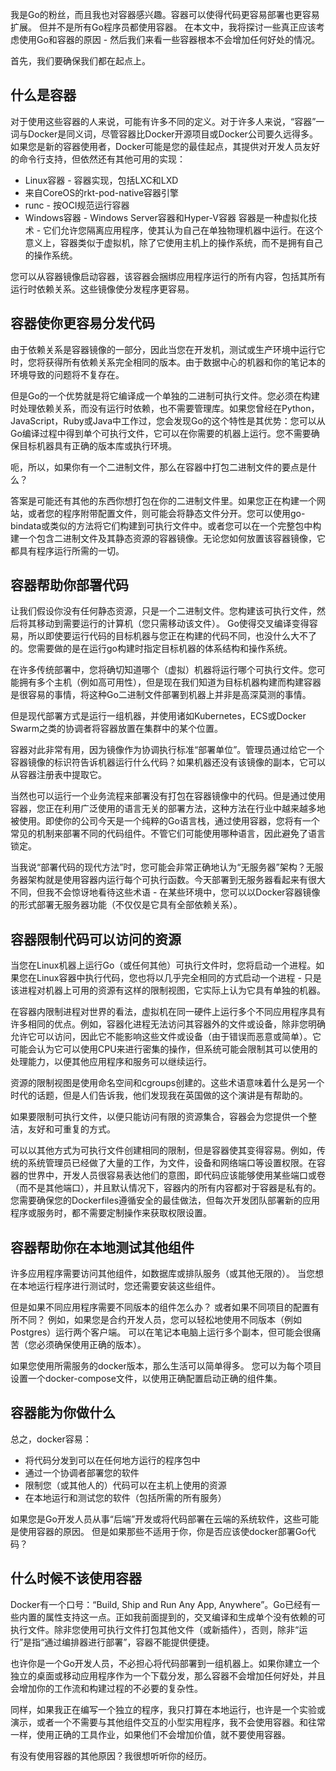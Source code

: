 我是Go的粉丝，而且我也对容器感兴趣。容器可以使得代码更容易部署也更容易扩展。 但并不是所有Go程序员都使用容器。 在本文中，我将探讨一些真正应该考虑使用Go和容器的原因 - 然后我们来看一些容器根本不会增加任何好处的情况。

首先，我们要确保我们都在起点上。

## 什么是容器

对于使用这些容器的人来说，可能有许多不同的定义。对于许多人来说，“容器”一词与Docker是同义词，尽管容器比Docker开源项目或Docker公司要久远得多。如果您是新的容器使用者，Docker可能是您的最佳起点，其提供对开发人员友好的命令行支持，但依然还有其他可用的实现：

- Linux容器 - 容器实现，包括LXC和LXD
- 来自CoreOS的rkt-pod-native容器引擎
- runc - 按OCI规范运行容器
- Windows容器 - Windows Server容器和Hyper-V容器
容器是一种虚拟化技术 - 它们允许您隔离应用程序，使其认为自己在单独物理机器中运行。在这个意义上，容器类似于虚拟机，除了它使用主机上的操作系统，而不是拥有自己的操作系统。

您可以从容器镜像启动容器，该容器会捆绑应用程序运行的所有内容，包括其所有运行时依赖关系。这些镜像使分发程序更容易。

## 容器使你更容易分发代码

由于依赖关系是容器镜像的一部分，因此当您在开发机，测试或生产环境中运行它时，您将获得所有依赖关系完全相同的版本。由于数据中心的机器和你的笔记本的环境导致的问题将不复存在。

但是Go的一个优势就是将它编译成一个单独的二进制可执行文件。您必须在构建时处理依赖关系，而没有运行时依赖，也不需要管理库。如果您曾经在Python，JavaScript，Ruby或Java中工作过，您会发现Go的这个特性是其优势：您可以从Go编译过程中得到单个可执行文件，它可以在你需要的机器上运行。您不需要确保目标机器具有正确的版本库或执行环境。

呃，所以，如果你有一个二进制文件，那么在容器中打包二进制文件的要点是什么？

答案是可能还有其他的东西你想打包在你的二进制文件里。如果您正在构建一个网站，或者您的程序附带配置文件，则可能会将静态文件分开。您可以使用go-bindata或类似的方法将它们构建到可执行文件中。或者您可以在一个完整包中构建一个包含二进制文件及其静态资源的容器镜像。无论您如何放置该容器镜像，它都具有程序运行所需的一切。

## 容器帮助你部署代码

让我们假设你没有任何静态资源，只是一个二进制文件。您构建该可执行文件，然后将其移动到需要运行的计算机（您只需移动该文件）。 Go使得交叉编译变得容易，所以即使要运行代码的目标机器与您正在构建的代码不同，也没什么大不了的。您需要做的是在运行go构建时指定目标机器的体系结构和操作系统。

在许多传统部署中，您将确切知道哪个（虚拟）机器将运行哪个可执行文件。您可能拥有多个主机（例如高可用性），但是现在我们知道为目标机器构建而构建容器是很容易的事情，将这种Go二进制文件部署到机器上并非是高深莫测的事情。

但是现代部署方式是运行一组机器，并使用诸如Kubernetes，ECS或Docker Swarm之类的协调者将容器放置在集群中的某个位置。

容器对此非常有用，因为镜像作为协调执行标准“部署单位”。管理员通过给它一个容器镜像的标识符告诉机器运行什么代码？如果机器还没有该镜像的副本，它可以从容器注册表中提取它。

当然也可以运行一个业务流程来部署没有打包在容器镜像中的代码。但是通过使用容器，您正在利用广泛使用的语言无关的部署方法，这种方法在行业中越来越多地被使用。即使你的公司今天是一个纯粹的Go语言栈，通过使用容器，您将有一个常见的机制来部署不同的代码组件。不管它们可能使用哪种语言，因此避免了语言锁定。

当我说“部署代码的现代方法”时，您可能会非常正确地认为“无服务器”架构？无服务器架构就是使用容器内运行每个可执行函数。今天部署到无服务器看起来有很大不同，但我不会惊讶地看待这些术语 - 在某些环境中，您可以以Docker容器镜像的形式部署无服务器功能（不仅仅是它具有全部依赖关系）。

## 容器限制代码可以访问的资源

当您在Linux机器上运行Go（或任何其他）可执行文件时，您将启动一个进程。如果您在Linux容器中执行代码，您也将以几乎完全相同的方式启动一个进程 - 只是该进程对机器上可用的资源有这样的限制视图，它实际上认为它具有单独的机器。

在容器内限制进程对世界的看法，虚拟机在同一硬件上运行多个不同应用程序具有许多相同的优点。例如，容器化进程无法访问其容器外的文件或设备，除非您明确允许它可以访问，因此它不能影响这些文件或设备（由于错误而恶意或简单）。它可能会认为它可以使用CPU来进行密集的操作，但系统可能会限制其可以使用的处理能力，以便其他应用程序和服务可以继续运行。

资源的限制视图是使用命名空间和cgroups创建的。这些术语意味着什么是另一个时代的话题，但是人们告诉我，他们发现我在英国做的这个演讲是有帮助的。

如果要限制可执行文件，以便只能访问有限的资源集合，容器会为您提供一个整洁，友好和可重复的方式。

可以以其他方式为可执行文件创建相同的限制，但是容器使其变得容易。例如，传统的系统管理员已经做了大量的工作，为文件，设备和网络端口等设置权限。在容器的世界中，开发人员很容易表达他们的意图，即代码应该能够使用某些端口或卷（而不是其他端口），并且默认情况下，容器内的所有内容都对于容器是私有的。您需要确保您的Dockerfiles遵循安全的最佳做法，但每次开发团队部署新的应用程序或服务时，都不需要定制操作来获取权限设置。

## 容器帮助你在本地测试其他组件

许多应用程序需要访问其他组件，如数据库或排队服务（或其他无限的）。 当您想在本地运行程序进行测试时，您还需要安装这些组件。

但是如果不同应用程序需要不同版本的组件怎么办？ 或者如果不同项目的配置有所不同？ 例如，如果您是合约开发人员，您可以轻松地使用不同版本（例如Postgres）运行两个客户端。 可以在笔记本电脑上运行多个副本，但可能会很痛苦（您必须确保使用正确的版本）。

如果您使用所需服务的docker版本，那么生活可以简单得多。 您可以为每个项目设置一个docker-compose文件，以使用正确配置启动正确的组件集。

## 容器能为你做什么 

总之，docker容易：

- 将代码分发到可以在任何地方运行的程序包中
- 通过一个协调者部署您的软件
- 限制您（或其他人的）代码可以在主机上使用的资源
- 在本地运行和测试您的软件（包括所需的所有服务）

如果您是Go开发人员从事“后端”开发或将代码部署在云端的系统软件，这些可能是使用容器的原因。 但是如果那些不适用于你，你是否应该使docker部署Go代码？

## 什么时候不该使用容器

Docker有一个口号：“Build, Ship and Run Any App, Anywhere”。Go已经有一些内置的属性支持这一点。正如我前面提到的，交叉编译和生成单个没有依赖的可执行文件。除非您使用可执行文件打包其他文件（或新插件），否则，除非“运行”是指“通过编排器进行部署”，容器不能提供便捷。

也许你是一个Go开发人员，不必担心将代码部署到一组机器上。如果你建立一个独立的桌面或移动应用程序作为一个下载分发，那么容器不会增加任何好处，并且会增加你的工作流和构建过程的不必要的复杂性。

同样，如果我正在编写一个独立的程序，我只打算在本地运行，也许是一个实验或演示，或者一个不需要与其他组件交互的小型实用程序，我不会使用容器。和往常一样，使用正确的工具作业，如果他们不会增加价值，就不要使用容器。

有没有使用容器的其他原因？我很想听听你的经历。
